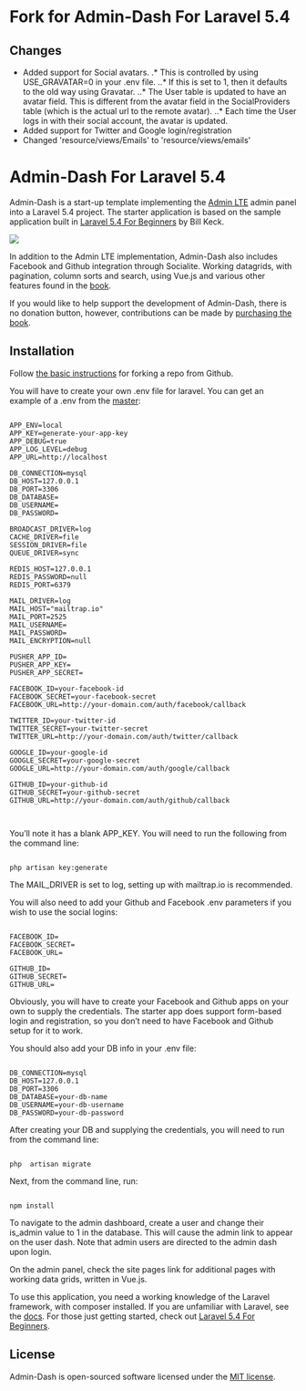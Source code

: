 # Fork for Admin-Dash For Laravel 5.4

## Changes

* Added support for Social avatars.
.* This is controlled by using USE_GRAVATAR=0 in your .env file.
..* If this is set to 1, then it defaults to the old way using Gravatar.
..* The User table is updated to have an avatar field. This is different from the avatar field in the SocialProviders table (which is the actual url to the remote avatar).
..* Each time the User logs in with their social account, the avatar is updated.
* Added support for Twitter and Google login/registration
* Changed 'resource/views/Emails' to 'resource/views/emails'

# Admin-Dash For Laravel 5.4

Admin-Dash is a start-up template implementing the [Admin LTE](https://almsaeedstudio.com/themes/AdminLTE/index2.html) admin panel into a Laravel 5.4 project.  The starter application is based on the sample application built in [Laravel 5.4 For Beginners](https://leanpub.com/laravel-5-4-for-beginners) by Bill Keck.

![](admin-dash.png)



In addition to the Admin LTE implementation, Admin-Dash also includes Facebook and Github integration through Socialite.  Working datagrids, with pagination, column sorts and search, using Vue.js and various other features found in the [book](https://leanpub.com/laravel-5-4-for-beginners).

If you would like to help support the development of Admin-Dash, there is no donation button, however, contributions can be made by [purchasing the book](https://leanpub.com/laravel-5-4-for-beginners).

## Installation

Follow [the basic instructions](https://help.github.com/articles/fork-a-repo/) for forking a repo from Github.

You will have to create your own .env file for laravel.  You can get an example of a .env from the [master](https://github.com/laravel/laravel/blob/master/.env.example):

~~~~

APP_ENV=local
APP_KEY=generate-your-app-key
APP_DEBUG=true
APP_LOG_LEVEL=debug
APP_URL=http://localhost

DB_CONNECTION=mysql
DB_HOST=127.0.0.1
DB_PORT=3306
DB_DATABASE=
DB_USERNAME=
DB_PASSWORD=

BROADCAST_DRIVER=log
CACHE_DRIVER=file
SESSION_DRIVER=file
QUEUE_DRIVER=sync

REDIS_HOST=127.0.0.1
REDIS_PASSWORD=null
REDIS_PORT=6379

MAIL_DRIVER=log
MAIL_HOST="mailtrap.io"
MAIL_PORT=2525
MAIL_USERNAME=
MAIL_PASSWORD=
MAIL_ENCRYPTION=null

PUSHER_APP_ID=
PUSHER_APP_KEY=
PUSHER_APP_SECRET=

FACEBOOK_ID=your-facebook-id
FACEBOOK_SECRET=your-facebook-secret
FACEBOOK_URL=http://your-domain.com/auth/facebook/callback

TWITTER_ID=your-twitter-id
TWITTER_SECRET=your-twitter-secret
TWITTER_URL=http://your-domain.com/auth/twitter/callback

GOOGLE_ID=your-google-id
GOOGLE_SECRET=your-google-secret
GOOGLE_URL=http://your-domain.com/auth/google/callback

GITHUB_ID=your-github-id
GITHUB_SECRET=your-github-secret
GITHUB_URL=http://your-domain.com/auth/github/callback



~~~~ 

You’ll note it has a blank APP_KEY.  You will need to run the following from the command line:

~~~~

php artisan key:generate

~~~~

The MAIL_DRIVER is set to log, setting up with mailtrap.io is recommended.

You will also need to add your Github and Facebook .env parameters if you wish to use the social logins:

~~~~

FACEBOOK_ID=
FACEBOOK_SECRET=
FACEBOOK_URL=

GITHUB_ID=
GITHUB_SECRET=
GITHUB_URL=

~~~~

Obviously, you will have to create your Facebook and Github apps on your own to supply the credentials.  The starter app does support form-based login and registration, so you don’t need to have Facebook and Github setup for it to work.

You should also add your DB info in your .env file:

~~~~

DB_CONNECTION=mysql
DB_HOST=127.0.0.1
DB_PORT=3306
DB_DATABASE=your-db-name
DB_USERNAME=your-db-username
DB_PASSWORD=your-db-password

~~~~

After creating your DB and supplying the credentials, you will need to run from the command line:

~~~~

php  artisan migrate

~~~~

Next, from the command line,  run:

~~~~

npm install

~~~~

To navigate to the admin dashboard, create a user and change their is_admin value to 1 in the database.  This will cause the admin link to appear on the user dash.  Note that admin users are directed to the admin dash upon login.

On the admin panel, check the site pages link for additional pages with working data grids, written in Vue.js.

To use this application, you need a working knowledge of the Laravel framework, with composer installed.  If you are unfamiliar with Laravel, see the [docs](https://laravel.com/docs/5.4).  For those just getting started, check out [Laravel 5.4 For Beginners](https://leanpub.com/laravel-5-4-for-beginners).

## License

Admin-Dash is open-sourced software licensed under the [MIT license](http://opensource.org/licenses/MIT).
